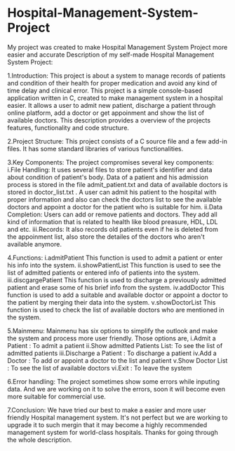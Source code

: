 # Hospital-Management-System-Project
My project was created to make  Hospital Management System Project more easier and accurate
Description of my self-made Hospital Management System Project:

1.Introduction:
  This project is about a system to manage records of patients and condition of their health for proper medication and avoid any kind of time delay and clinical error. This project is a simple console-based application written in C, created to make management system in a hospital easier. It allows a user to admit new patient, discharge a patient through online platform, add a doctor or get appoinment and show the list of available doctors. This description provides a overview of the projects features, functionality and code structure.

2.Project Structure:
  This project consists of a C source file and a few add-in files. It has some standard libraries of various functionalities.

3.Key Components:
  The project compromises several key components:
    i.File Handling:
      It uses several files to store patient's identifier and data about condition of patient's body. Data of a patient and his admission process is stored in the file admit_patient.txt and data of available doctors is stored in doctor_list.txt . A user can admit his patient to the hospital with proper information and also can check the doctors list to see the available doctors and appoint a doctor for the patient who is suitable for him. 
    ii.Data Completion:
      Users can add or remove patients and doctors. They add all kind of information that is related to health like blood preasure, HDL, LDL and etc.
    iii.Records:
      It also records old patients even if he is deleted from the appoinment list, also store the detailes of the doctors who aren't available anymore.
  
  4.Functions:
    i.admitPatient
      This function is used to admit a patient or enter his info into the system.
    ii.showPatientList
      This function is used to see the list of admitted patients or entered info of patients into the system.
    iii.discgargePatient
      This function is used to discharge a previously admitted patient and erase some of his brief info from the system.
    iv.addDoctor
      This function is used to add a suitable and available doctor or appoint a doctor to the patient by merging their data into the system.
    v.showDoctorList
      This function is used to check the list of available doctors who are mentioned in the system.

  5.Mainmenu:
    Mainmenu has six options to simplify the outlook and make the system and process more user friendly. Those options are,
    i.Admit a Patient             : To admit a patient
    ii.Show admitted Patients List: To see the list of admitted patients
    iii.Discharge a Patient       : To discharge a patient
    iv.Add a Doctor               : To add or appoint a doctor to the list and patient
    v.Show Doctor List            : To see the list of available doctors
    vi.Exit                       : To leave the system

  6.Error handling:
    The project sometimes show some errors while inputing data. And we are working on it to solve the errors, soon it will become even more suitable for commercial use.
  
  7.Conclusion:
    We have tried our best to make a easier and more user friendly Hospital management system. It's not perfect but we are working to upgrade it to such mergin that it may become a highly recommended management system for world-class hospitals. Thanks for going through the whole description.
